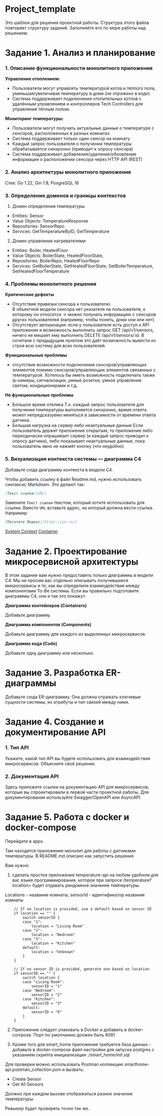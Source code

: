 # Project_template

Это шаблон для решения проектной работы. Структура этого файла повторяет структуру заданий. Заполняйте его по мере работы над решением.

# Задание 1. Анализ и планирование

### 1. Описание функциональности монолитного приложения

**Управление отоплением:**

- Пользователи могут управлять температурой котла и тёплого пола, уменьшая/увеличивая температуру в доме (_не отражено в коде_).
- Система поддерживает подключение отопительных котлов с удалённым управлением и контроллеров Tech Controllers для управления тёплым полом.

**Мониторинг температуры:**

- Пользователи могут получать актуальные данные о температуре с сенсоров, расположенных в разных комнатах.
- Система поддерживает только один сенсор на комнату
- Каждый запрос пользователя о получении температуры обрабатывается синхронно (приводит к опросу сенсора)
- Система поддерживает добавление/удаление/обновление информации о расположении сенсора через HTTP API (REST)

### 2. Анализ архитектуры монолитного приложения

Стек: Go 1.22, Gin 1.8, PosgreSQL 16

### 3. Определение доменов и границы контекстов

1. Домен определения температуры

- Entities: Sensor
- Value Objects: TemperatureResponse
- Repositories: SensorRepo
- Services: GetTemperatureByID, GetTemperature

2. Домен управления нагревателями

- Entities: Boiler, HeatedFloor
- Value Objects: BoilerState, HeatedFloorState,
- Repositories: BoilerRepo, HeatedFloorRepo
- Services: GetBoilerState, GetHeatedFloorState, SetBoilerTemperature, SetHeatedFloorTemperature

### **4. Проблемы монолитного решения**

**Критические дефекты**

- Отсутствие привязки сенсора к пользователю.  
  В объектной модели сенсора нет указателя на пользователя, к которому он относится -> можно получать информацию с сенсоров других пользователей (например, чтобы понять, дома они или нет).
- Отсутствует авторизация: если у пользователя есть доступ к API приложения и возможность выполнить запрос GET /api/v1/sensors, ничего не мешает ему выполнить DELETE /api/v1/sensors/:id. В сочетани с предыдущим пунктом это даёт возможность вывести из строя всю систему для всех пользователей.

**Функциональные проблемы**

- отсутствие возможности подключения сенсоров/управляющих элементов помимо сенсоров/управляющих элементов связанных с температурой.
  Хотелось бы иметь возможность подключать также ip-камеры, сигнализации, умные розетки, умное управление светом, кондиционерами и т.д.

**Не функциональные проблемы**

- Большое время отклика
  Т.к. каждый запрос пользователя для получения температуры выполняется синхронно, время ответа может непредсказуемо меняться в зависимости от времени ответа датчика.
- Большая нагрузка на сервер либо неактуальные данные
  Если пользователь держит приложение открытым, то приложение либо периодически опрашивает сервер (и каждый запрос приводит к опросу датчика), либо показывает неактуальные данные, пока пользователь явно не нажмёт кнопку (что неудобно)

### 5. Визуализация контекста системы — диаграмма С4

Добавьте сюда диаграмму контекста в модели C4.

Чтобы добавить ссылку в файл Readme.md, нужно использовать синтаксис Markdown. Это делают так:

```markdown
[Текст ссылки](URL)
```

Замените `Текст ссылки` текстом, который хотите использовать для ссылки. Вместо `URL` вставьте адрес, на который должна вести ссылка. Например:

```markdown
[Посетите Яндекс](https://ya.ru/)
```

[System Context](diagrams/as-is/Contex.svg)
[Container](diagrams/as-is/Container.svg)

# Задание 2. Проектирование микросервисной архитектуры

В этом задании вам нужно предоставить только диаграммы в модели C4. Мы не просим вас отдельно описывать получившиеся микросервисы и то, как вы определили взаимодействия между компонентами To-Be системы. Если вы правильно подготовите диаграммы C4, они и так это покажут.

**Диаграмма контейнеров (Containers)**

Добавьте диаграмму.

**Диаграмма компонентов (Components)**

Добавьте диаграмму для каждого из выделенных микросервисов.

**Диаграмма кода (Code)**

Добавьте одну диаграмму или несколько.

# Задание 3. Разработка ER-диаграммы

Добавьте сюда ER-диаграмму. Она должна отражать ключевые сущности системы, их атрибуты и тип связей между ними.

# Задание 4. Создание и документирование API

### 1. Тип API

Укажите, какой тип API вы будете использовать для взаимодействия микросервисов. Объясните своё решение.

### 2. Документация API

Здесь приложите ссылки на документацию API для микросервисов, которые вы спроектировали в первой части проектной работы. Для документирования используйте Swagger/OpenAPI или AsyncAPI.

# Задание 5. Работа с docker и docker-compose

Перейдите в apps.

Там находится приложение-монолит для работы с датчиками температуры. В README.md описано как запустить решение.

Вам нужно:

1. сделать простое приложение temperature-api на любом удобном для вас языке программирования, которое при запросе /temperature?location= будет отдавать рандомное значение температуры.

Locations - название комнаты, sensorId - идентификатор названия комнаты

```
	// If no location is provided, use a default based on sensor ID
	if location == "" {
		switch sensorID {
		case "1":
			location = "Living Room"
		case "2":
			location = "Bedroom"
		case "3":
			location = "Kitchen"
		default:
			location = "Unknown"
		}
	}

	// If no sensor ID is provided, generate one based on location
	if sensorID == "" {
		switch location {
		case "Living Room":
			sensorID = "1"
		case "Bedroom":
			sensorID = "2"
		case "Kitchen":
			sensorID = "3"
		default:
			sensorID = "0"
		}
	}
```

2. Приложение следует упаковать в Docker и добавить в docker-compose. Порт по умолчанию должен быть 8081

3. Кроме того для smart_home приложения требуется база данных - добавьте в docker-compose файл настройки для запуска postgres с указанием скрипта инициализации ./smart_home/init.sql

Для проверки можно использовать Postman коллекцию smarthome-api.postman_collection.json и вызвать:

- Create Sensor
- Get All Sensors

Должно при каждом вызове отображаться разное значение температуры

Ревьюер будет проверять точно так же.
